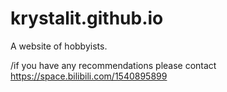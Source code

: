 # krystalit.github.io
A website of hobbyists.

/if you have any recommendations please contact https://space.bilibili.com/1540895899
